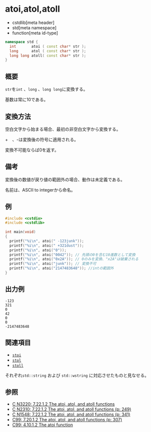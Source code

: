 # atoi,atol,atoll
* cstdlib[meta header]
* std[meta namespace]
* function[meta id-type]

```cpp
namespace std {
  int       atoi ( const char* str );
  long      atol ( const char* str );
  long long atoll( const char* str );
}
```

## 概要

`str`を`int` 、`long` 、`long long`に変換する。

基数は常に10である。

## 変換方法

空白文字から始まる場合、最初の非空白文字から変換する。

\+　、\-は変換後の符号に適用される。


変換不可能ならば0を返す。

## 備考

変換後の数値が戻り値の範囲外の場合、動作は未定義である。

名前は、ASCII to integerから命名。

## 例

```cpp example
#include <cstdio>
#include <cstdlib>
 
int main(void)
{
  printf("%i\n", atoi(" -123junk"));
  printf("%i\n", atoi(" +321dust"));
  printf("%i\n", atoi("0"));
  printf("%i\n", atoi("0042")); // 先頭の0を含む10進数として変換
  printf("%i\n", atoi("0x2A")); // 0のみを変換、"x2A"は破棄される
  printf("%i\n", atoi("junk")); // 変換不可
  printf("%i\n", atoi("2147483648")); //intの範囲外
}
```

## 出力例

```
-123
321
0
42
0
0
-2147483648
```

## 関連項目
- [`stoi`](/reference/string/stoi.md)
- [`stol`](/reference/string/stol.md)
- [`stoll`](/reference/string/stoll.md)

それぞれ`std::string` および `std::wstring` に対応させたものと見なせる。

## 参照
- [C N3220: 7.22.1.2 The atoi, atol, and atoll functions](https://www.open-std.org/jtc1/sc22/wg14/www/docs/n3220.pdf)
- [C N2310: 7.22.1.2 The atoi, atol, and atoll functions (p: 249)](https://www.open-std.org/jtc1/sc22/wg14/www/docs/n2310.pdf)
- [C N1548: 7.22.1.2 The atoi, atol, and atoll functions (p: 341)](https://www.open-std.org/jtc1/sc22/wg14/www/docs/n1548.pdf)
- [C99: 7.20.1.2 The atoi, atol, and atoll functions (p: 307)](https://www.dii.uchile.cl/~daespino/files/Iso_C_1999_definition.pdf)
- [C99: 4.10.1.2 The atoi function](https://www.dii.uchile.cl/~daespino/files/Iso_C_1999_definition.pdf)
